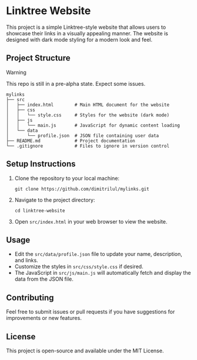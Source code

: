 # Linktree Website

This project is a simple Linktree-style website that allows users to showcase their links in a visually appealing manner. The website is designed with dark mode styling for a modern look and feel.

## Project Structure

> [!WARNING]
> This repo is still in a pre-alpha state. Expect some issues.

```
mylinks
├── src
│   ├── index.html        # Main HTML document for the website
│   ├── css
│   │   └── style.css     # Styles for the website (dark mode)
│   ├── js
│   │   └── main.js       # JavaScript for dynamic content loading
│   └── data
│       └── profile.json  # JSON file containing user data
├── README.md             # Project documentation
└── .gitignore            # Files to ignore in version control
```

## Setup Instructions

1. Clone the repository to your local machine:
   ```
   git clone https://github.com/dimitrilul/mylinks.git
   ```

2. Navigate to the project directory:
   ```
   cd linktree-website
   ```

3. Open `src/index.html` in your web browser to view the website.

## Usage

- Edit the `src/data/profile.json` file to update your name, description, and links.
- Customize the styles in `src/css/style.css` if desired.
- The JavaScript in `src/js/main.js` will automatically fetch and display the data from the JSON file.

## Contributing

Feel free to submit issues or pull requests if you have suggestions for improvements or new features.

## License

This project is open-source and available under the MIT License.

